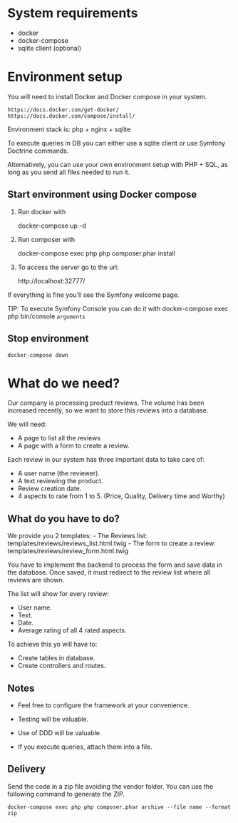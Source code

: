 System requirements
===================

* docker
* docker-compose
* sqlite client (optional)

Environment setup
=============

You will need to install Docker and Docker compose in your system.

    https://docs.docker.com/get-docker/
    https://docs.docker.com/compose/install/
    
Environment stack is: php + nginx + sqlite

To execute queries in DB you can either use a sqlite client or use Symfony Doctrine commands.

Alternatively, you can use your own environment setup with PHP + SQL, as long as you send all files needed to run it.

Start environment using Docker compose
-----------------
    
1. Run docker with

    docker-compose up -d
    
2. Run composer with

    docker-compose exec php php composer.phar install

3. To access the server go to the url:

    http://localhost:32777/
    
If everything is fine you'll see the Symfony welcome page.

TIP: To execute Symfony Console you can do it with
    docker-compose exec php bin/console `arguments` 

Stop environment
----------------

    docker-compose down

What do we need?
========

Our company is processing product reviews. 
The volume has been increased recently, so we want to store this reviews into a database.

We will need:
 - A page to list all the reviews
 - A page with a form to create a review.

Each review in our system has three important data to take care of:
 - A user name (the reviewer).
 - A text reviewing the product.
 - Review creation date.
 - 4 aspects to rate from 1 to 5. (Price, Quality, Delivery time and Worthy)
 
 
What do you have to do?
-----------------------
We provide you 2 templates:
    - The Reviews list: templates/reviews/reviews_list.html.twig
    - The form to create a review: templates/reviews/review_form.html.twig

You have to implement the backend to process the form and save data in the database.
Once saved, it must redirect to the review list where all reviews are shown.

The list will show for every review:
 - User name.
 - Text.
 - Date.
 - Average rating of all 4 rated aspects.

To achieve this yo will have to:
 - Create tables in database.
 - Create controllers and routes.

Notes
-----
- Feel free to configure the framework at your convenience.
- Testing will be valuable.
- Use of DDD will be valuable.


- If you execute queries, attach them into a file.

Delivery
--------

Send the code in a zip file avoiding the vendor folder. 
You can use the following command to generate the ZIP.

`docker-compose exec php php composer.phar archive --file name --format zip`
